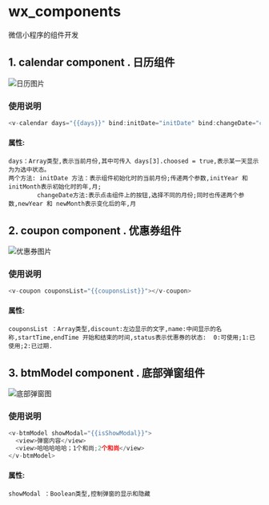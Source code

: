 # wx_components
微信小程序的组件开发
## 1. calendar component . 日历组件
![日历图片](https://github.com/spock504/wx_components/blob/master/images/calendarImg.png)   
### 使用说明  
``` javascript
<v-calendar days="{{days}}" bind:initDate="initDate" bind:changeDate="changeDate"></v-calendar>
```
####  属性:
    days：Array类型,表示当前月份,其中可传入 days[3].choosed = true,表示某一天显示为为选中状态。  
    两个方法: initDate 方法：表示组件初始化时的当前月份;传递两个参数,initYear 和 initMonth表示初始化时的年,月;
            changeDate方法:表示点击组件上的按钮,选择不同的月份;同时也传递两个参数,newYear 和 newMonth表示变化后的年,月
## 2. coupon component . 优惠券组件  
![优惠券图片](https://github.com/spock504/wx_components/blob/master/images/couponImg.png) 
### 使用说明  
``` javascript
<v-coupon couponsList="{{couponsList}}"></v-coupon>
```
#### 属性:
    couponsList ：Array类型,discount:左边显示的文字,name:中间显示的名称,startTime,endTime 开始和结束的时间,status表示优惠券的状态:  0:可使用;1:已使用;2:已过期.  
## 3. btmModel component . 底部弹窗组件  
![底部弹窗图](https://github.com/spock504/wx_components/blob/master/images/btmModelImg.png) 
### 使用说明  
``` javascript
<v-btmModel showModal="{{isShowModal}}">
  <view>弹窗内容</view>
  <view>哈哈哈哈哈；1个和尚;2个和尚</view>
</v-btmModel>
```
#### 属性:
    showModal ：Boolean类型,控制弹窗的显示和隐藏



